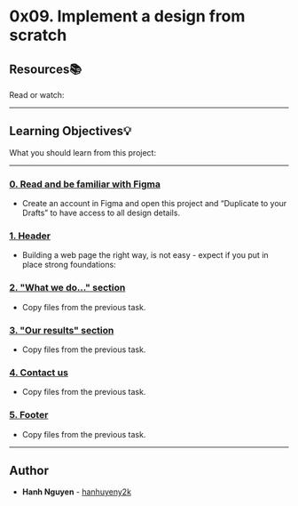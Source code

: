 # 0x09. Implement a design from scratch

## Resources:books:
Read or watch:

---
## Learning Objectives:bulb:
What you should learn from this project:

---

### [0. Read and be familiar with Figma](./README.md)
* Create an account in Figma and open this project and “Duplicate to your Drafts” to have access to all design details.


### [1. Header](./0-index.html)
* Building a web page the right way, is not easy - expect if you put in place strong foundations:


### [2. "What we do..." section](./1-index.html)
* Copy files from the previous task.


### [3. "Our results" section](./2-index.html)
* Copy files from the previous task.


### [4. Contact us](./3-index.html)
* Copy files from the previous task.


### [5. Footer](./4-index.html)
* Copy files from the previous task.

---

## Author
* **Hanh Nguyen** - [hanhuyeny2k](github.com/hanhuyeny2k)